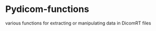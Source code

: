 Pydicom-functions
=================

various functions for extracting or manipulating data in DicomRT files